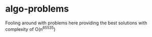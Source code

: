 # algo-problems

Fooling around with problems here providing the best solutions with complexity of O(n<sup>65535</sup>)
